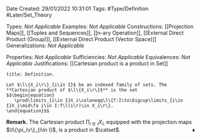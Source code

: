 <div class="topSpace"></div>

Date Created: 29/01/2022 10:31:01
Tags: #Type/Definition #Later/Set_Theory

Types: _Not Applicable_
Examples: _Not Applicable_
Constructions: [[Projection Maps]], [[Tuples and Sequences]], [[n-ary Operation]], [[External Direct Product (Group)]], [[External Direct Product (Vector Space)]]
Generalizations: _Not Applicable_

Properties: _Not Applicable_
Sufficiencies: _Not Applicable_
Equivalences: _Not Applicable_
Justifications: [[Cartesian product is a product in Set]]

``` ad-Definition
title: Definition.

Let $\l\{X_i\r\}_{i\in I}$ be an indexed family of sets. The **Cartesian product of $\l\{X_i\r\}$** is the set
$$\begin{equation}
   \prod\limits_{i\in I}X_i\coloneqq\l\{f:I\to\bigcup\limits_{i\in I}X_i\mid\fa i\in I:f\l(i\r)\in X_i\r\}.
\end{equation}$$

```

<b>Remark.</b> The Cartesian product $\prod_{i\in I}X_i$, equipped with the projection maps $\l\{\pi_i\r\}_{i\in I}$, is a product in $\catset$.<span style="float:right;">$\blacklozenge$</span>
